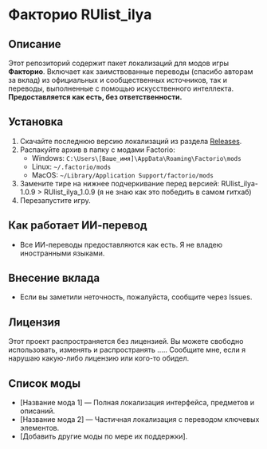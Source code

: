 # Факторио RUlist_ilya

## Описание

Этот репозиторий содержит пакет локализаций для модов игры **Факторио**. 
Включает как заимствованные переводы (спасибо авторам за вклад) из официальных и сообщественных источников, так и переводы, выполненные с помощью искусственного интеллекта. 
**Предоставляется как есть, без ответственности.**

## Установка

1. Скачайте последнюю версию локализаций из раздела [Releases](https://github.com/altiummm/RUlist_ilya/releases).
2. Распакуйте архив в папку с модами Factorio:
   - Windows: `C:\Users\[Ваше_имя]\AppData\Roaming\Factorio\mods`
   - Linux: `~/.factorio/mods`
   - MacOS: `~/Library/Application Support/factorio/mods`
3. Замените тире на нижнее подчеркивание перед версией: RUlist_ilya-1.0.9 > RUlist_ilya_1.0.9  (я не знаю как это победить в самом гитхаб)
4. Перезапустите игру.

## Как работает ИИ-перевод

- Все ИИ-переводы предоставляются как есть. Я не владею иностранными языками. 

## Внесение вклада

- Если вы заметили неточность, пожалуйста, сообщите через Issues.
  
## Лицензия

Этот проект распространяется без лицензией.
Вы можете свободно использовать, изменять и распространять .....
Сообщите мне, если я нарушаю какую-либо лицензию или кого-то обидел.

## Список моды

- [Название мода 1] — Полная локализация интерфейса, предметов и описаний.
- [Название мода 2] — Частичная локализация с переводом ключевых элементов.
- [Добавить другие моды по мере их поддержки].
